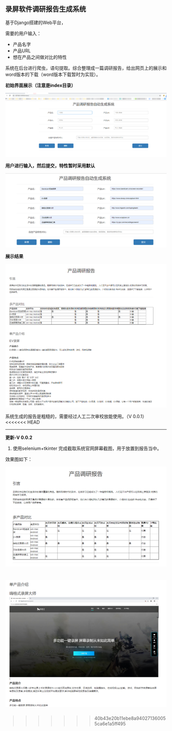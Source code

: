 ## 录屏软件调研报告生成系统

基于Django搭建的Web平台，

需要的用户输入：

- 产品名字
- 产品URL
- 想在产品之间做对比的特性

系统在后台进行爬虫，语句提取。综合整理成一篇调研报告，给出网页上的展示和word版本的下载（word版本下载暂时为实现）。



**初始界面展示（注意是index目录）**

![初始界面](./picForMarkDown/image-20191213101025635.png)



**用户进行输入，然后提交，特性暂时采用默认**



![image-20191213101140515](./picForMarkDown/image-20191213101140515.png)



**展示结果**

![image-20191213101302162](./picForMarkDown/image-20191213101302162.png)



系统生成的报告是粗糙的，需要经过人工二次审校放能使用。（V 0.0.1）
<<<<<<< HEAD





---

**更新-V 0.0.2**

1. 使用selenium+tkinter 完成截取系统官网屏幕截图，用于放置到报告当中。

效果图如下：

![image-20200411142152225](picForMarkDown/image-20200411142152225.png)

![image-20200411142207793](picForMarkDown/image-20200411142207793.png)
=======
>>>>>>> 40b43e20b11ebe8a940271360055ca6e1a5ff495
